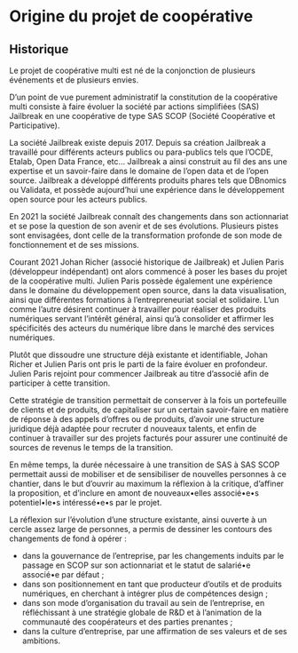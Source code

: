 # Origine du projet de coopérative

## Historique

Le projet de coopérative multi est né de la conjonction de plusieurs événements et de plusieurs envies.

D’un point de vue purement administratif la constitution de la coopérative multi consiste à faire évoluer la société par actions simplifiées (SAS) Jailbreak en une coopérative de type SAS SCOP (Société Coopérative et Participative). 

La société Jailbreak existe depuis 2017. Depuis sa création Jailbreak a travaillé pour différents acteurs publics ou para-publics tels que l’OCDE, Etalab, Open Data France, etc… Jailbreak a ainsi construit au fil des ans une expertise et un savoir-faire dans le domaine de l’open data et de l’open source. Jailbreak a développé différents produits phares tels que DBnomics ou Validata, et possède aujourd’hui une expérience dans le développement open source pour les acteurs publics. 

En 2021 la société Jailbreak connaît des changements dans son actionnariat et se pose la question de son avenir et de ses évolutions. Plusieurs pistes sont envisagées, dont celle de la transformation profonde de son mode de fonctionnement et de ses missions. 

Courant 2021 Johan Richer (associé historique de Jailbreak) et Julien Paris (développeur indépendant) ont alors commencé à poser les bases du projet de la coopérative multi. Julien Paris possède également une expérience dans le domaine du développement open source, dans la data visualisation, ainsi que différentes formations à l’entrepreneuriat social et solidaire. L’un comme l’autre désirent continuer à travailler pour réaliser des produits numériques servant l’intérêt général, ainsi qu’à consolider et affirmer les spécificités des acteurs du numérique libre dans le marché des services numériques. 

Plutôt que dissoudre une structure déjà existante et identifiable, Johan Richer et Julien Paris ont pris le parti de la faire évoluer en profondeur. Julien Paris rejoint pour commencer Jailbreak au titre d’associé afin de participer à cette transition.

Cette stratégie de transition permettait de conserver à la fois un portefeuille de clients et de produits, de capitaliser sur un certain savoir-faire en matière de réponse à des appels d’offres ou de produits, d’avoir une structure juridique déjà adaptée pour recruter d nouveaux talents, et enfin de continuer à travailler sur des projets facturés pour assurer une continuité de sources de revenus le temps de la transition.

En même temps, la durée nécessaire à une transition de SAS à SAS SCOP permettait aussi de mobiliser et de sensibiliser de nouvelles personnes à ce chantier, dans le but d’ouvrir au maximum la réflexion à la critique, d’affiner la proposition, et d’inclure en amont de nouveaux•elles associé•e•s potentiel•le•s intéressé•e•s par le projet. 

La réflexion sur l’évolution d’une structure existante, ainsi ouverte à un cercle assez large de personnes, a permis de dessiner les contours des changements de fond à opérer : 

- dans la gouvernance de l’entreprise, par les changements induits par le passage en SCOP sur son actionnariat et le statut de salarié•e associé•e par défaut ;
- dans son positionnement en tant que producteur d’outils et de produits numériques, en cherchant à intégrer plus de compétences design ;
- dans son mode d’organisation du travail au sein de l’entreprise, en réfléchissant à une stratégie globale de R&D et à l’animation de la communauté des coopérateurs et des parties prenantes ;
- dans la culture d’entreprise, par une affirmation de ses valeurs et de ses ambitions.
